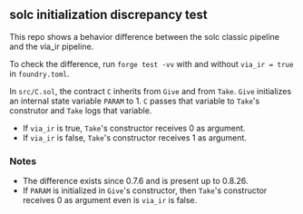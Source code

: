 ## solc initialization discrepancy test

This repo shows a behavior difference between the solc classic pipeline and the via_ir pipeline. 

To check the difference, run `forge test -vv` with and without `via_ir = true` in `foundry.toml`.

In `src/C.sol`, the contract `C` inherits from `Give` and from `Take`. `Give` initializes an internal state variable `PARAM` to 1. `C` passes that variable to `Take`'s construtor and `Take` logs that variable.

* If `via_ir` is true, `Take`'s constructor receives 0 as argument.
* If `via_ir` is false, `Take`'s constructor receives 1 as argument.

### Notes
* The difference exists since 0.7.6 and is present up to 0.8.26.
* If `PARAM` is initialized in `Give`'s constructor, then `Take`'s constructor receives 0 as argument even is `via_ir` is false.